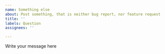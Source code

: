 ```yaml
---
name: Something else
about: Post something, that is neither bug report, nor feature request
title: ''
labels: Question
assignees: ''

---
```


Write your message here
